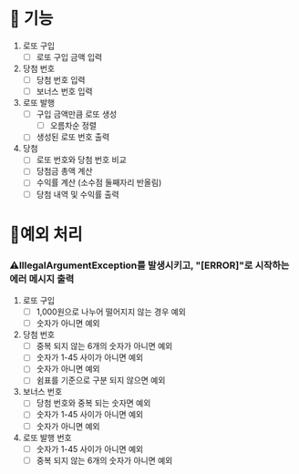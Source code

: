 # 🚀 기능
1. 로또 구입
    - [ ] 로또 구입 금액 입력
2. 당첨 번호 
   - [ ] 당첨 번호 입력
   - [ ] 보너스 번호 입력
3. 로또 발행
   - [ ] 구입 금액만큼 로또 생성
     - [ ] 오름차순 정렬
   - [ ] 생성된 로또 번호 출력
4. 당첨 
   - [ ] 로또 번호와 당첨 번호 비교
   - [ ] 당첨금 총액 계산
   - [ ] 수익률 계산 (소수점 둘째자리 반올림)
   - [ ] 당첨 내역 및 수익률 출력

# 🤔예외 처리
### ⚠️IllegalArgumentException를 발생시키고, "[ERROR]"로 시작하는 에러 메시지 출력

1. 로또 구입
    - [ ] 1,000원으로 나누어 떨어지지 않는 경우 예외
    - [ ] 숫자가 아니면 예외
2. 당첨 번호
    - [ ] 중복 되지 않는 6개의 숫자가 아니면 예외
    - [ ] 숫자가 1-45 사이가 아니면 예외
    - [ ] 숫자가 아니면 예외
    - [ ] 쉼표를 기준으로 구분 되지 않으면 예외
3.  보너스 번호
    - [ ] 당첨 번호와 중복 되는 숫자면 예외
    - [ ] 숫자가 1-45 사이가 아니면 예외
    - [ ] 숫자가 아니면 예외
4. 로또 발행 번호
   - [ ] 숫자가 1-45 사이가 아니면 예외
   - [ ] 중복 되지 않는 6개의 숫자가 아니면 예외
